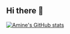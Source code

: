## Hi there 👋

<!--
**Aminben2/Aminben2** is a ✨ _special_ ✨ repository because its `README.md` (this file) appears on your GitHub profile.

Here are some ideas to get you started:

- 🔭 I’m currently working on ...
- 🌱 I’m currently learning ...
- 👯 I’m looking to collaborate on ...
- 🤔 I’m looking for help with ...
- 💬 Ask me about ...
- 📫 How to reach me: ...
- 😄 Pronouns: ...
- ⚡ Fun fact: ...
-->
[![Amine's GitHub stats](https://github-readme-stats.vercel.app/api?username=Aminben2)](https://github.com/anuraghazra/github-readme-stats)
